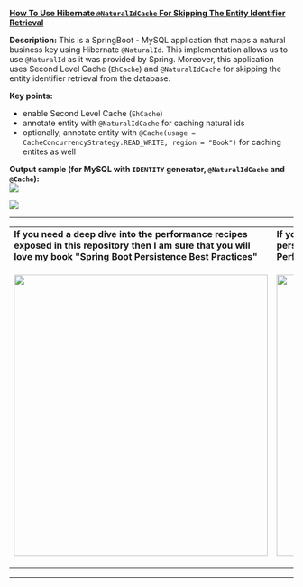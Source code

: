 **[How To Use Hibernate `@NaturalIdCache` For Skipping The Entity Identifier Retrieval](https://github.com/AnghelLeonard/Hibernate-SpringBoot/tree/master/HibernateSpringBootNaturalIdCache)**

**Description:** This is a SpringBoot - MySQL application that maps a natural business key using Hibernate `@NaturalId`. This implementation allows us to use `@NaturalId` as it was provided by Spring. Moreover, this application uses Second Level Cache (`EhCache`) and `@NaturalIdCache` for skipping the entity identifier retrieval from the database.

**Key points:**
- enable Second Level Cache (`EhCache`)
- annotate entity with `@NaturalIdCache` for caching natural ids
- optionally, annotate entity with `@Cache(usage = CacheConcurrencyStrategy.READ_WRITE, region = "Book")` for caching entites as well

**Output sample (for MySQL with `IDENTITY` generator, `@NaturalIdCache` and `@Cache`):**\
![](https://github.com/AnghelLeonard/Hibernate-SpringBoot/blob/master/HibernateSpringBootNaturalIdCache/Hibernate%20NaturalIdCache%20first%20query.png)

![](https://github.com/AnghelLeonard/Hibernate-SpringBoot/blob/master/HibernateSpringBootNaturalIdCache/Hibernate%20NaturalIdCache%20second%20query.png)

-----------------------------------------------------------------------------------------------------------------------    
<table>
     <tr><td><b>If you need a deep dive into the performance recipes exposed in this repository then I am sure that you will love my book "Spring Boot Persistence Best Practices"</b></td><td><b>If you need a hand of tips and illustrations of 100+ Java persistence performance issues then "Java Persistence Performance Illustrated Guide" is for you.</b></td></tr>
     <tr><td>
<a href="https://www.apress.com/us/book/9781484256251"><p align="left"><img src="https://github.com/AnghelLeonard/Hibernate-SpringBoot/blob/master/Spring%20Boot%20Persistence%20Best%20Practices.jpg" height="500" width="450"/></p></a>
</td><td>
<a href="https://leanpub.com/java-persistence-performance-illustrated-guide"><p align="right"><img src="https://github.com/AnghelLeonard/Hibernate-SpringBoot/blob/master/Java%20Persistence%20Performance%20Illustrated%20Guide.jpg" height="500" width="450"/></p></a>
</td></tr></table>

-----------------------------------------------------------------------------------------------------------------------    

